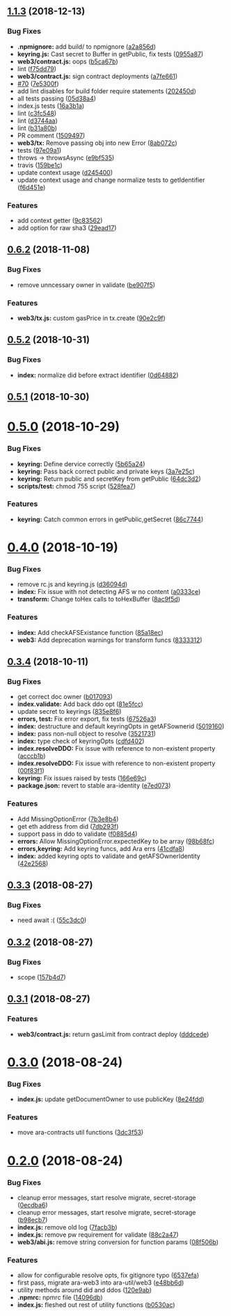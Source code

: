 ## [1.1.3](https://github.com/arablocks/ara-util/compare/0.6.2...1.1.3) (2018-12-13)


### Bug Fixes

* **.npmignore:** add build/ to npmignore ([a2a856d](https://github.com/arablocks/ara-util/commit/a2a856d))
* **keyring.js:** Cast secret to Buffer in getPublic, fix tests ([0955a87](https://github.com/arablocks/ara-util/commit/0955a87))
* **web3/contract.js:** oops ([b5ca67b](https://github.com/arablocks/ara-util/commit/b5ca67b))
* lint ([f75dd79](https://github.com/arablocks/ara-util/commit/f75dd79))
* **web3/contract.js:** sign contract deployments ([a7fe661](https://github.com/arablocks/ara-util/commit/a7fe661))
* [#70](https://github.com/arablocks/ara-util/issues/70) ([7e5300f](https://github.com/arablocks/ara-util/commit/7e5300f))
* add lint disables for build folder require statements ([202450d](https://github.com/arablocks/ara-util/commit/202450d))
* all tests passing ([05d38a4](https://github.com/arablocks/ara-util/commit/05d38a4))
* index.js tests ([16a3b1a](https://github.com/arablocks/ara-util/commit/16a3b1a))
* lint ([c3fc548](https://github.com/arablocks/ara-util/commit/c3fc548))
* lint ([d3744aa](https://github.com/arablocks/ara-util/commit/d3744aa))
* lint ([b31a80b](https://github.com/arablocks/ara-util/commit/b31a80b))
* PR comment ([1509497](https://github.com/arablocks/ara-util/commit/1509497))
* **web3/tx:** Remove passing obj into new Error ([8ab072c](https://github.com/arablocks/ara-util/commit/8ab072c))
* tests ([97e09a1](https://github.com/arablocks/ara-util/commit/97e09a1))
* throws -> throwsAsync ([e9bf535](https://github.com/arablocks/ara-util/commit/e9bf535))
* travis ([159be1c](https://github.com/arablocks/ara-util/commit/159be1c))
* update context usage ([d245400](https://github.com/arablocks/ara-util/commit/d245400))
* update context usage and change normalize tests to getIdentifier ([f6d451e](https://github.com/arablocks/ara-util/commit/f6d451e))


### Features

* add context getter ([9c83562](https://github.com/arablocks/ara-util/commit/9c83562))
* add option for raw sha3 ([29ead17](https://github.com/arablocks/ara-util/commit/29ead17))



## [0.6.2](https://github.com/arablocks/ara-util/compare/0.5.2...0.6.2) (2018-11-08)


### Bug Fixes

* remove unncessary owner in validate ([be907f5](https://github.com/arablocks/ara-util/commit/be907f5))


### Features

* **web3/tx.js:** custom gasPrice in tx.create ([90e2c9f](https://github.com/arablocks/ara-util/commit/90e2c9f))



## [0.5.2](https://github.com/arablocks/ara-util/compare/0.5.1...0.5.2) (2018-10-31)


### Bug Fixes

* **index:** normalize did before extract identifier ([0d64882](https://github.com/arablocks/ara-util/commit/0d64882))



## [0.5.1](https://github.com/arablocks/ara-util/compare/0.5.0...0.5.1) (2018-10-30)



# [0.5.0](https://github.com/arablocks/ara-util/compare/0.4.0...0.5.0) (2018-10-29)


### Bug Fixes

* **keyring:** Define dervice correctly ([5b65a24](https://github.com/arablocks/ara-util/commit/5b65a24))
* **keyring:** Pass back correct public and private keys ([3a7e25c](https://github.com/arablocks/ara-util/commit/3a7e25c))
* **keyring:** Return public and secretKey from getPublic ([64dc3d2](https://github.com/arablocks/ara-util/commit/64dc3d2))
* **scripts/test:** chmod 755 script ([528fea7](https://github.com/arablocks/ara-util/commit/528fea7))


### Features

* **keyring:** Catch common errors in getPublic,getSecret ([86c7744](https://github.com/arablocks/ara-util/commit/86c7744))



# [0.4.0](https://github.com/arablocks/ara-util/compare/0.3.4...0.4.0) (2018-10-19)


### Bug Fixes

* remove rc.js and keyring.js ([d36094d](https://github.com/arablocks/ara-util/commit/d36094d))
* **index:** Fix issue with not detecting AFS w no content ([a0333ce](https://github.com/arablocks/ara-util/commit/a0333ce))
* **transform:** Change toHex calls to toHexBuffer ([8ac9f5d](https://github.com/arablocks/ara-util/commit/8ac9f5d))


### Features

* **index:** Add checkAFSExistance function ([85a18ec](https://github.com/arablocks/ara-util/commit/85a18ec))
* **web3:** Add deprecation warnings for transform funcs ([8333312](https://github.com/arablocks/ara-util/commit/8333312))



## [0.3.4](https://github.com/arablocks/ara-util/compare/0.3.3...0.3.4) (2018-10-11)


### Bug Fixes

* get correct doc owner ([b017093](https://github.com/arablocks/ara-util/commit/b017093))
* **index.validate:** Add back ddo opt ([81e5fcc](https://github.com/arablocks/ara-util/commit/81e5fcc))
* update secret to keyrings ([835e8f6](https://github.com/arablocks/ara-util/commit/835e8f6))
* **errors, test:** Fix error export, fix tests ([67526a3](https://github.com/arablocks/ara-util/commit/67526a3))
* **index:** destructure and default keyringOpts in getAFSownerid ([5019160](https://github.com/arablocks/ara-util/commit/5019160))
* **index:** pass non-null object to resolve ([3521731](https://github.com/arablocks/ara-util/commit/3521731))
* **index:** type check of keyringOpts ([cdfd402](https://github.com/arablocks/ara-util/commit/cdfd402))
* **index.resolveDDO:** Fix issue with reference to non-existent property ([acccb1b](https://github.com/arablocks/ara-util/commit/acccb1b))
* **index.resolveDDO:** Fix issue with reference to non-existent property ([00f83f1](https://github.com/arablocks/ara-util/commit/00f83f1))
* **keyring:** Fix issues raised by tests ([166e69c](https://github.com/arablocks/ara-util/commit/166e69c))
* **package.json:** revert to stable ara-identity ([e7ed073](https://github.com/arablocks/ara-util/commit/e7ed073))


### Features

* Add MissingOptionError ([7b3e8b4](https://github.com/arablocks/ara-util/commit/7b3e8b4))
* get eth address from did ([7db293f](https://github.com/arablocks/ara-util/commit/7db293f))
* support pass in ddo to validate ([f0885d4](https://github.com/arablocks/ara-util/commit/f0885d4))
* **errors:** Allow MissingOptionError.expectedKey to be array ([98b68fc](https://github.com/arablocks/ara-util/commit/98b68fc))
* **errors,keyring:** Add keyring funcs, add Ara errs ([41cdfa8](https://github.com/arablocks/ara-util/commit/41cdfa8))
* **index:** added keyring opts to validate and getAFSOwnerIdentity ([42e2568](https://github.com/arablocks/ara-util/commit/42e2568))



## [0.3.3](https://github.com/arablocks/ara-util/compare/0.3.2...0.3.3) (2018-08-27)


### Bug Fixes

* need await :( ([55c3dc0](https://github.com/arablocks/ara-util/commit/55c3dc0))



## [0.3.2](https://github.com/arablocks/ara-util/compare/0.3.1...0.3.2) (2018-08-27)


### Bug Fixes

* scope ([157b4d7](https://github.com/arablocks/ara-util/commit/157b4d7))



## [0.3.1](https://github.com/arablocks/ara-util/compare/0.3.0...0.3.1) (2018-08-27)


### Features

* **web3/contract.js:** return gasLimit from contract deploy ([dddcede](https://github.com/arablocks/ara-util/commit/dddcede))



# [0.3.0](https://github.com/arablocks/ara-util/compare/0.2.0...0.3.0) (2018-08-24)


### Bug Fixes

* **index.js:** update getDocumentOwner to use publicKey ([8e24fdd](https://github.com/arablocks/ara-util/commit/8e24fdd))


### Features

* move ara-contracts util functions ([3dc3f53](https://github.com/arablocks/ara-util/commit/3dc3f53))



# [0.2.0](https://github.com/arablocks/ara-util/compare/120e9ab...0.2.0) (2018-08-24)


### Bug Fixes

* cleanup error messages, start resolve migrate, secret-storage ([0ecdba6](https://github.com/arablocks/ara-util/commit/0ecdba6))
* cleanup error messages, start resolve migrate, secret-storage ([b98ecb7](https://github.com/arablocks/ara-util/commit/b98ecb7))
* **index.js:** remove old log ([7facb3b](https://github.com/arablocks/ara-util/commit/7facb3b))
* **index.js:** remove pw requirement for validate ([88c2a47](https://github.com/arablocks/ara-util/commit/88c2a47))
* **web3/abi.js:** remove string conversion for function params ([08f506b](https://github.com/arablocks/ara-util/commit/08f506b))


### Features

* allow for configurable resolve opts, fix gitignore typo ([6537efa](https://github.com/arablocks/ara-util/commit/6537efa))
* first pass, migrate ara-web3 into ara-util/web3 ([e48bb6d](https://github.com/arablocks/ara-util/commit/e48bb6d))
* utility methods around did and ddos ([120e9ab](https://github.com/arablocks/ara-util/commit/120e9ab))
* **.npmrc:** npmrc file ([14096db](https://github.com/arablocks/ara-util/commit/14096db))
* **index.js:** fleshed out rest of utility functions ([b0530ac](https://github.com/arablocks/ara-util/commit/b0530ac))



